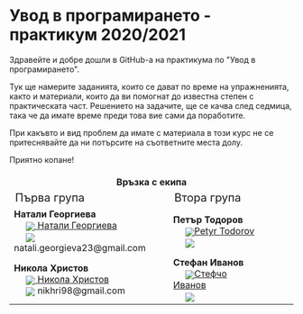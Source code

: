 # Увод в програмирането - практикум 2020/2021

Здравейте и добре дошли в GitHub-a на практикума по "Увод в програмирането".

Тук ще намерите заданията, които се дават по време на упражненията, както и материали, които да ви помогнат до известна степен с практическата част. Решението на задачите, ще се качва след седмица, така че да имате време преди това вие сами да поработите.

При какъвто и вид проблем да имате с материала в този курс не се притеснявайте да ни потърсите на съответните места долу.

Приятно копане!

<table style="border-color: white;">
    <tr>
        <th colspan="2" style="border-color: white;">
            Връзка с екипа
        </th>
    </tr>
    <tr style="font-size:20px;">
        <td>
            Първа група
        </td>
        <td>
            Втора група
        </td>
    </tr>
    <tr>
        <td>
            <b>Натали Георгиева</b><br>
                      &nbsp;&nbsp;&nbsp;&nbsp;&nbsp;<a href="https://www.facebook.com/natali.georgieva.4"><img src="https://img.icons8.com/material-rounded/24/000000/facebook.png" style = "vertical-align: middle;"> Натали Георгиева</a><br>
            &nbsp;&nbsp;&nbsp;&nbsp;&nbsp;<img src="https://img.icons8.com/fluent-systems-filled/24/000000/email.png" style = "vertical-align: middle;"> natali.georgieva23@gmail.com
        </td>
        <td>
            <b>Петър Тодоров</b><br>
                      &nbsp;&nbsp;&nbsp;&nbsp;&nbsp;<a href="https://www.facebook.com/profile.php?id=100004430595491"><img src="https://img.icons8.com/material-rounded/24/000000/facebook.png" style = "vertical-align: middle;">Petyr Todorov</a><br>
            &nbsp;&nbsp;&nbsp;&nbsp;&nbsp;<img src="https://img.icons8.com/fluent-systems-filled/24/000000/email.png" style = "vertical-align: middle;"> 
        </td>
    </tr>
    <tr>
        <td>
            <b>Никола Христов</b><br>
                      &nbsp;&nbsp;&nbsp;&nbsp;&nbsp;<a href="https://www.facebook.com/profile.php?id=100002400657058"><img src="https://img.icons8.com/material-rounded/24/000000/facebook.png" style = "vertical-align: middle;"> Никола Христов</a><br>
            &nbsp;&nbsp;&nbsp;&nbsp;&nbsp;<img src="https://img.icons8.com/fluent-systems-filled/24/000000/email.png" style = "vertical-align: middle;"> nikhri98@gmail.com
        </td>
        <td>
            <b>Стефан Иванов</b><br>
                      &nbsp;&nbsp;&nbsp;&nbsp;&nbsp;<a href="https://www.facebook.com/stefanivanov.ivanov.1"><img src="https://img.icons8.com/material-rounded/24/000000/facebook.png" style = "vertical-align: middle;">Стефчо Иванов</a>&nbsp;&nbsp;&nbsp;&nbsp;&nbsp;&nbsp;&nbsp;&nbsp;&nbsp;&nbsp;&nbsp;&nbsp;&nbsp;&nbsp;&nbsp;&nbsp;<br>
            &nbsp;&nbsp;&nbsp;&nbsp;&nbsp;<img src="https://img.icons8.com/fluent-systems-filled/24/000000/email.png" style = "vertical-align: middle;"> 
        </td>
    </tr>
</table>


 
